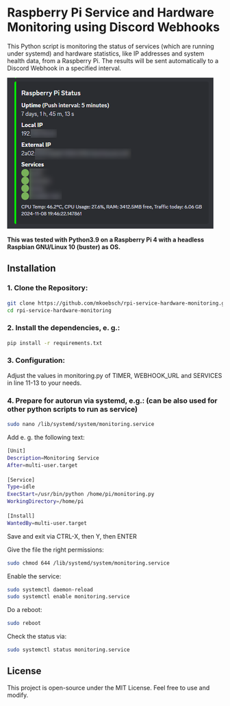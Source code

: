 # Raspberry Pi Service and Hardware Monitoring using Discord Webhooks

This Python script is monitoring the status of services (which are running under systemd) and hardware statistics, like IP addresses and system health data, from a Raspberry Pi. 
The results will be sent automatically to a Discord Webhook in a specified interval.

![Screenshot](screenshot.png)

**This was tested with Python3.9 on a Raspberry Pi 4 with a headless Raspbian GNU/Linux 10 (buster) as OS.**

## Installation

### 1. Clone the Repository:

```bash
git clone https://github.com/mkoebsch/rpi-service-hardware-monitoring.git
cd rpi-service-hardware-monitoring
```

### 2. Install the dependencies, e. g.:

```bash
pip install -r requirements.txt
```

### 3. Configuration:

Adjust the values in monitoring.py of TIMER, WEBHOOK_URL and SERVICES in line 11-13 to your needs.

### 4. Prepare for autorun via systemd, e.g.: (can be also used for other python scripts to run as service)

```bash
sudo nano /lib/systemd/system/monitoring.service
```

Add e. g. the following text:

```bash
[Unit]
Description=Monitoring Service
After=multi-user.target

[Service]
Type=idle
ExecStart=/usr/bin/python /home/pi/monitoring.py
WorkingDirectory=/home/pi

[Install]
WantedBy=multi-user.target
```

Save and exit via CTRL-X, then Y, then ENTER

Give the file the right permissions:

```bash
sudo chmod 644 /lib/systemd/system/monitoring.service
```

Enable the service:

```bash
sudo systemctl daemon-reload
sudo systemctl enable monitoring.service
```

Do a reboot:

```bash
sudo reboot
```

Check the status via:

```bash
sudo systemctl status monitoring.service
```

## License

This project is open-source under the MIT License. Feel free to use and modify.